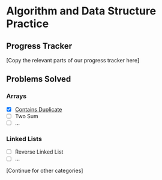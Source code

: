 # Algorithm and Data Structure Practice

## Progress Tracker
[Copy the relevant parts of our progress tracker here]

## Problems Solved

### Arrays
- [x] [Contains Duplicate](Arrays/contains_duplicate.py)
- [ ] Two Sum
- [ ] ...

### Linked Lists
- [ ] Reverse Linked List
- [ ] ...

[Continue for other categories]
